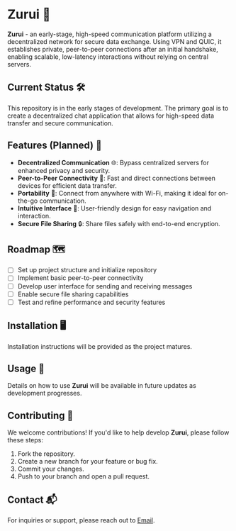 # Zurui 🚀

**Zurui** - an early-stage, high-speed communication platform utilizing a decentralized network for secure data exchange. Using VPN and QUIC, it establishes private, peer-to-peer connections after an initial handshake, enabling scalable, low-latency interactions without relying on central servers.

## Current Status 🛠️

This repository is in the early stages of development. The primary goal is to create a decentralized chat application that allows for high-speed data transfer and secure communication.

## Features (Planned) 🌟

- **Decentralized Communication** 🌐: Bypass centralized servers for enhanced privacy and security.
- **Peer-to-Peer Connectivity** 🔗: Fast and direct connections between devices for efficient data transfer.
- **Portability** 📱: Connect from anywhere with Wi-Fi, making it ideal for on-the-go communication.
- **Intuitive Interface** 🎨: User-friendly design for easy navigation and interaction.
- **Secure File Sharing** 🔒: Share files safely with end-to-end encryption.

## Roadmap 🗺️

- [ ] Set up project structure and initialize repository
- [ ] Implement basic peer-to-peer connectivity
- [ ] Develop user interface for sending and receiving messages
- [ ] Enable secure file sharing capabilities
- [ ] Test and refine performance and security features

## Installation 🖥️

Installation instructions will be provided as the project matures.

## Usage 📖

Details on how to use **Zurui** will be available in future updates as development progresses.

## Contributing 🤝

We welcome contributions! If you'd like to help develop **Zurui**, please follow these steps:

1. Fork the repository.
2. Create a new branch for your feature or bug fix.
3. Commit your changes.
4. Push to your branch and open a pull request.

## Contact 📬

For inquiries or support, please reach out to [Email](mailto:akzestia@gmail.com).
